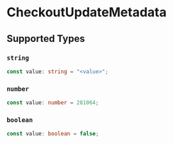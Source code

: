 # CheckoutUpdateMetadata


## Supported Types

### `string`

```typescript
const value: string = "<value>";
```

### `number`

```typescript
const value: number = 281064;
```

### `boolean`

```typescript
const value: boolean = false;
```

